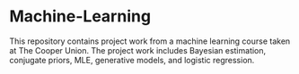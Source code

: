 # Machine-Learning
This repository contains project work from a machine learning course taken at The Cooper Union. The project work includes Bayesian estimation, conjugate priors, MLE, generative models, and logistic regression.
